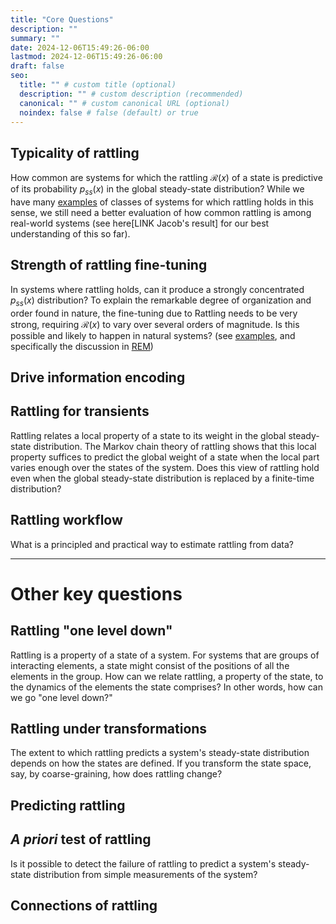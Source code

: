 ```yaml
---
title: "Core Questions"
description: ""
summary: ""
date: 2024-12-06T15:49:26-06:00
lastmod: 2024-12-06T15:49:26-06:00
draft: false
seo:
  title: "" # custom title (optional)
  description: "" # custom description (recommended)
  canonical: "" # custom canonical URL (optional)
  noindex: false # false (default) or true
---
```

## Typicality of rattling

How common are systems for which the rattling $\mathcal{R}(x)$ of a state is predictive of its probability $p_{ss}(x)$ in the global steady-state distribution? 
While we have many [examples](https://rattling.org/docs/examples/) of classes of systems for which rattling holds in this sense, we still need a better evaluation of how common rattling is among real-world systems (see here[LINK Jacob's result] for our best understanding of this so far).

## Strength of rattling fine-tuning

In systems where rattling holds, can it produce a strongly concentrated $p_{ss}(x)$ distribution? 
To explain the remarkable degree of organization and order found in nature, the fine-tuning due to Rattling needs to be very strong, requiring $\mathcal{R}(x)$ to vary over several orders of magnitude. Is this possible and likely to happen in natural systems? (see [examples](https://rattling.org/docs/examples/), and specifically the discussion in [REM](https://rattling.org/docs/examples/random-energy-model/))

## Drive information encoding



## Rattling for transients

Rattling relates a local property of a state to its weight in the global steady-state distribution. The Markov chain theory of rattling shows that this local property suffices to predict the global weight of a state when the local part varies enough over the states of the system. Does this view of rattling hold even when the global steady-state distribution is replaced by a finite-time distribution?



## Rattling workflow

What is a principled and practical way to estimate rattling from data?


___
# Other key questions

## Rattling "one level down"

Rattling is a property of a state of a system. For systems that are groups of interacting elements, a state might consist of the positions of all the elements in the group. How can we relate rattling, a property of the state, to the dynamics of the elements the state comprises? In other words, how can we go "one level down?"



## Rattling under transformations

The extent to which rattling predicts a system's steady-state distribution depends on how the states are defined. If you transform the state space, say, by coarse-graining, how does rattling change?



## Predicting rattling



## *A priori* test of rattling

Is it possible to detect the failure of rattling to predict a system's steady-state distribution from simple measurements of the system?

## Connections of rattling
